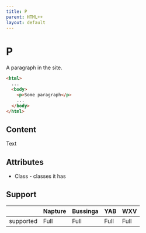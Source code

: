 ```yaml
---
title: P
parent: HTML++
layout: default
---
```

# P
A paragraph in the site.

```html
<html>
  ...
  <body>
    <p>Some paragraph</p>
    ...
  </body>
</html>
```

## Content
Text

## Attributes
- Class - classes it has

## Support

|           | Napture | Bussinga | YAB  | WXV  |
| --------- | ------- | -------- | ---- | ---- |
| supported | Full    | Full     | Full | Full |